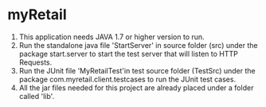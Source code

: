 # myRetail

1. This application needs JAVA 1.7 or higher version to run.
2. Run the standalone java file 'StartServer' in source folder (src) under the package start.server to start the test server that will listen to HTTP Requests.
3. Run the JUnit file 'MyRetailTest'in test source folder (TestSrc) under the package com.myretail.client.testcases to run the JUnit test cases.
4. All the jar files needed for this project are already placed under a folder called 'lib'.
